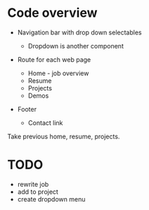 # Code overview

  * Navigation bar with drop down selectables
    * Dropdown is another component

  * Route for each web page
    * Home - job overview
    * Resume
    * Projects
    * Demos

  * Footer
    * Contact link


Take previous home, resume, projects.

# TODO
* rewrite job
* add to project
* create dropdown menu